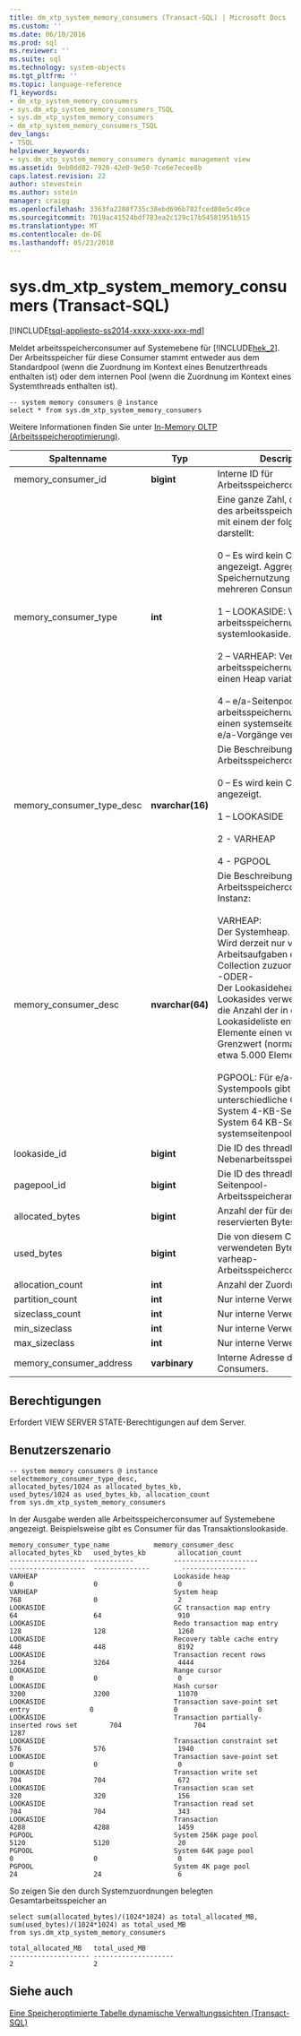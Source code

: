 ```yaml
---
title: dm_xtp_system_memory_consumers (Transact-SQL) | Microsoft Docs
ms.custom: ''
ms.date: 06/10/2016
ms.prod: sql
ms.reviewer: ''
ms.suite: sql
ms.technology: system-objects
ms.tgt_pltfrm: ''
ms.topic: language-reference
f1_keywords:
- dm_xtp_system_memory_consumers
- sys.dm_xtp_system_memory_consumers_TSQL
- sys.dm_xtp_system_memory_consumers
- dm_xtp_system_memory_consumers_TSQL
dev_langs:
- TSQL
helpviewer_keywords:
- sys.dm_xtp_system_memory_consumers dynamic management view
ms.assetid: 9eb0dd82-7920-42e0-9e50-7ce6e7ecee8b
caps.latest.revision: 22
author: stevestein
ms.author: sstein
manager: craigg
ms.openlocfilehash: 3363fa2208f735c38ebd696b782fced80e5c49ce
ms.sourcegitcommit: 7019ac41524bdf783ea2c129c17b54581951b515
ms.translationtype: MT
ms.contentlocale: de-DE
ms.lasthandoff: 05/23/2018
---
```

# <a name="sysdmxtpsystemmemoryconsumers-transact-sql"></a>sys.dm_xtp_system_memory_consumers (Transact-SQL)
[!INCLUDE[tsql-appliesto-ss2014-xxxx-xxxx-xxx-md](../../includes/tsql-appliesto-ss2014-xxxx-xxxx-xxx-md.md)]

  Meldet arbeitsspeicherconsumer auf Systemebene für [!INCLUDE[hek_2](../../includes/hek-2-md.md)]. Der Arbeitsspeicher für diese Consumer stammt entweder aus dem Standardpool (wenn die Zuordnung im Kontext eines Benutzerthreads enthalten ist) oder dem internen Pool (wenn die Zuordnung im Kontext eines Systemthreads enthalten ist).  
  
```  
-- system memory consumers @ instance  
select * from sys.dm_xtp_system_memory_consumers  
```  
  
 Weitere Informationen finden Sie unter [In-Memory OLTP &#40;Arbeitsspeicheroptimierung&#41;](../../relational-databases/in-memory-oltp/in-memory-oltp-in-memory-optimization.md).  
  
|Spaltenname|Typ|Description|  
|-----------------|----------|-----------------|  
|memory_consumer_id|**bigint**|Interne ID für Arbeitsspeicherconsumer.|  
|memory_consumer_type|**int**|Eine ganze Zahl, die den Typ des arbeitsspeicherconsumers mit einem der folgenden Werte darstellt:<br /><br /> 0 – Es wird kein Consumer angezeigt. Aggregiert die Speichernutzung von zwei oder mehreren Consumern.<br /><br /> 1 – LOOKASIDE: Verfolgt die arbeitsspeichernutzung für ein systemlookaside.<br /><br /> 2 – VARHEAP: Verfolgt die arbeitsspeichernutzung für einen Heap variabler Länge.<br /><br /> 4 – e/a-Seitenpool: verfolgt die arbeitsspeichernutzung für einen systemseitenpool für e/a-Vorgänge verwendet.|  
|memory_consumer_type_desc|**nvarchar(16)**|Die Beschreibung des Typs des Arbeitsspeicherconsumers:<br /><br /> 0 – Es wird kein Consumer angezeigt.<br /><br /> 1 – LOOKASIDE<br /><br /> 2 - VARHEAP<br /><br /> 4 - PGPOOL|  
|memory_consumer_desc|**nvarchar(64)**|Die Beschreibung der Arbeitsspeicherconsumer-Instanz:<br /><br /> VARHEAP: <br />Der Systemheap. Allgemein. Wird derzeit nur verwendet, um Arbeitsaufgaben der Garbage Collection zuzuordnen.<br />-ODER-<br />Der Lookasideheap. Wird von Lookasides verwendet, wenn die Anzahl der in der Lookasideliste enthaltenen Elemente einen vordefinierten Grenzwert (normalerweise etwa 5.000 Elemente) erreicht.<br /><br /> PGPOOL: Für e/a-System sind Systempools gibt es drei unterschiedliche Größen System 4-KB-Seitenpool System 64 KB-Seitenpool und systemseitenpool 256K.|  
|lookaside_id|**bigint**|Die ID des threadlokalen Nebenarbeitsspeicheranbieters.|  
|pagepool_id|**bigint**|Die ID des threadlokalen Seitenpool-Arbeitsspeicheranbieters.|  
|allocated_bytes|**bigint**|Anzahl der für den Consumer reservierten Bytes.|  
|used_bytes|**bigint**|Die von diesem Consumer verwendeten Bytes. Gilt nur für varheap-Arbeitsspeicherconsumer.|  
|allocation_count|**int**|Anzahl der Zuordnungen.|  
|partition_count|**int**|Nur interne Verwendung.|  
|sizeclass_count|**int**|Nur interne Verwendung.|  
|min_sizeclass|**int**|Nur interne Verwendung.|  
|max_sizeclass|**int**|Nur interne Verwendung.|  
|memory_consumer_address|**varbinary**|Interne Adresse des Consumers.|  
  
## <a name="permissions"></a>Berechtigungen  
 Erfordert VIEW SERVER STATE-Berechtigungen auf dem Server.  
  
## <a name="user-scenario"></a>Benutzerszenario  
  
```  
-- system memory consumers @ instance  
selectmemory_consumer_type_desc,   
allocated_bytes/1024 as allocated_bytes_kb,   
used_bytes/1024 as used_bytes_kb, allocation_count  
from sys.dm_xtp_system_memory_consumers  
```  
  
 In der Ausgabe werden alle Arbeitsspeicherconsumer auf Systemebene angezeigt. Beispielsweise gibt es Consumer für das Transaktionslookaside.  
  
```  
memory_consumer_type_name           memory_consumer_desc                           allocated_bytes_kb   used_bytes_kb        allocation_count  
-------------------------------          ---------------------                          -------------------  --------------        ----------------  
VARHEAP                                  Lookaside heap                                 0                    0                    0  
VARHEAP                                  System heap                                    768                  0                    2  
LOOKASIDE                                GC transaction map entry                       64                   64                   910  
LOOKASIDE                                Redo transaction map entry                     128                  128                  1260  
LOOKASIDE                                Recovery table cache entry                     448                  448                  8192  
LOOKASIDE                                Transaction recent rows                        3264                 3264                 4444  
LOOKASIDE                                Range cursor                                   0                    0                    0  
LOOKASIDE                                Hash cursor                                    3200                 3200                 11070  
LOOKASIDE                                Transaction save-point set entry               0                    0                    0  
LOOKASIDE                                Transaction partially-inserted rows set        704                  704                  1287  
LOOKASIDE                                Transaction constraint set                     576                  576                  1940  
LOOKASIDE                                Transaction save-point set                     0                    0                    0  
LOOKASIDE                                Transaction write set                          704                  704                  672  
LOOKASIDE                                Transaction scan set                           320                  320                  156  
LOOKASIDE                                Transaction read set                           704                  704                  343  
LOOKASIDE                                Transaction                                    4288                 4288                 1459  
PGPOOL                                   System 256K page pool                          5120                 5120                 20  
PGPOOL                                   System 64K page pool                           0                    0                    0  
PGPOOL                                   System 4K page pool                            24                   24                   6  
```  
  
 So zeigen Sie den durch Systemzuordnungen belegten Gesamtarbeitsspeicher an  
  
```  
select sum(allocated_bytes)/(1024*1024) as total_allocated_MB, sum(used_bytes)/(1024*1024) as total_used_MB   
from sys.dm_xtp_system_memory_consumers  
  
total_allocated_MB   total_used_MB  
-------------------- --------------------  
2                    2  
```  
  
## <a name="see-also"></a>Siehe auch  
 [Eine Speicheroptimierte Tabelle dynamische Verwaltungssichten &#40;Transact-SQL&#41;](../../relational-databases/system-dynamic-management-views/memory-optimized-table-dynamic-management-views-transact-sql.md)  
  
  
